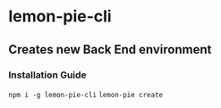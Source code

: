 # lemon-pie-cli

## Creates new Back End environment

### Installation Guide

`npm i -g lemon-pie-cli`
`lemon-pie create`